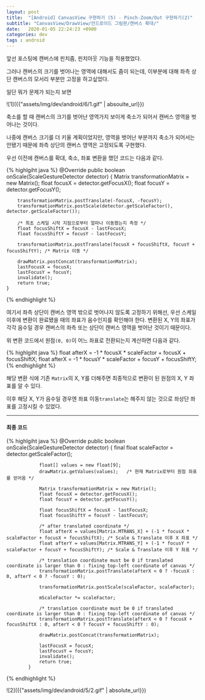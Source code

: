 ```yaml
---
layout: post
title:  "[Android] CanvasView 구현하기 (5) - Pinch-Zoom/Out 구현하기(2)"
subtitle: "CanvasView/DrawView/안드로이드 그림판/캔버스 확대/"
date:   2020-01-05 22:24:23 +0900
categories: dev
tags : android
---
```


앞선 포스팅에 캔버스에 핀치줌, 핀치아웃 기능을 적용했었다.

그러나 캔버스의 크기를 벗어나는 영역에 대해서도 줌이 되는데, 이부분에 대해 좌측 상단 캔버스의 모서리 부분만 고정을 하고싶었다.

일단 뭐가 문제가 되는지 보면

![1]({{"assets/img/dev/android/6/1.gif" | absoulte_url}})

축소를 할 때 캔버스의 크기를 벗어난 영역가지 보이게 축소가 되어서 캔버스 영역을 벗어나는 것이다.

나중에 캔버스 크기를 더 키울 계획이었지만, 영역을 벗어난 부분까지 축소가 되어서는 안됐기 때문에 좌측 상단의 캔버스 영역은 고정되도록 구현했다.

우선 이전에 캔버스를 확대, 축소, 좌표 변환을 했던 코드는 다음과 같다.

{% highlgiht java %}
    @Override
    public boolean onScale(ScaleGestureDetector detector) {
        Matrix transformationMatrix = new Matrix();
        float focusX = detector.getFocusX();
        float focusY = detector.getFocusY();
        
        transformationMatrix.postTranslate(-focusX, -focusY);
        transformationMatrix.postScale(detector.getScaleFactor(), detector.getScaleFactor());
        
        /* 최초 스케일 시작 지점으로부터 얼마나 이동했는지 측정 */
        float focusShiftX = focusX - lastFocusX;
        float focusShiftY = focusY - lastFocusY;

        transformationMatrix.postTranslate(focusX + focusShiftX, focusY + focusShiftY); /* Matrix 이동 */
        
        drawMatrix.postConcat(transformationMatrix);
        lastFocusX = focusX;
        lastFocusY = focusY;
        invalidate();
        return true;
    }
{% endhighlight %}

여기서 좌측 상단이 캔버스 영역 밖으로 벗어나지 않도록 고정하기 위해선, 우선 스케일 이후에 변환이 완료됐을 때의 좌표가 음수인지를 확인해야 한다. 변환된 X, Y의 좌표가 각각 음수일 경우 캔버스의 좌측 또는 상단이 캔버스 영역을 벗어난 것이기 때문이다.

위 변환 코드에서 원점`(0, 0)`이 어느 좌표로 전환되는지 계산하면 다음과 같다.

{% highlgiht java %}
    float afterX = -1 * focusX * scaleFactor + focusX + focusShiftX;
    float afterX = -1 * focusY * scaleFactor + focusY + focusShiftY;
{% endhighlight %}

해당 변환 식에 기존 `Matrix`의 X, Y를 더해주면 최종적으로 변환이 된 원점의 X, Y 좌표를 알 수 있다.

이후 해당 X, Y가 음수일 경우엔 좌표 이동`translate`는 해주지 않는 것으로 좌상단 좌표를 고정시킬 수 있었다.

--------
#### 최종 코드

{% highlgiht java %}
            @Override
            public boolean onScale(ScaleGestureDetector detector) {
                final float scaleFactor = detector.getScaleFactor();

                float[] values = new float[9];
                drawMatrix.getValues(values);   /* 현재 Matrix로부터 원점 좌표를 얻어옴 */

                Matrix transformationMatrix = new Matrix();
                float focusX = detector.getFocusX();
                float focusY = detector.getFocusY();

                float focusShiftX = focusX - lastFocusX;
                float focusShiftY = focusY - lastFocusY;

                /* after translated coordinate */
                float afterX = values[Matrix.MTRANS_X] + (-1 * focusX * scaleFactor + focusX + focusShiftX); /* Scale & Translate 이후 X 좌표 */
                float afterY = values[Matrix.MTRANS_Y] + (-1 * focusY * scaleFactor + focusY + focusShiftY); /* Scale & Translate 이후 Y 좌표 */

                /* translation coordinate must be 0 if translated coordinate is larger than 0 : fixing top-left coordinate of canvas */
                transformationMatrix.postTranslate(afterX < 0 ? -focusX : 0, afterY < 0 ? -focusY : 0);

                transformationMatrix.postScale(scaleFactor, scaleFactor);

                mScaleFactor *= scaleFactor;

                /* translation coordinate must be 0 if translated coordinate is larger than 0 : fixing top-left coordinate of canvas */
                transformationMatrix.postTranslate(afterX < 0 ? focusX + focusShiftX : 0, afterY < 0 ? focusY + focusShiftY : 0);

                drawMatrix.postConcat(transformationMatrix);

                lastFocusX = focusX;
                lastFocusY = focusY;
                invalidate();
                return true;
            }


{% endhighlight %}

![2]({{"assets/img/dev/android/5/2.gif" | absolute_url}})